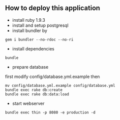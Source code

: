 How to deploy this application
--------------

* install ruby 1.9.3
* install and setup postgresql
* install bundler by

```
gem i bundler --no-rdoc --no-ri
```

* install dependencies

```
bundle
```

* prepare database

first modify config/database.yml.example
then

```
mv config/database.yml.example config/database.yml
bundle exec rake db:create
bundle exec rake db:data:load
```

* start webserver

```
bundle exec thin -p 8080 -e production -d
```
